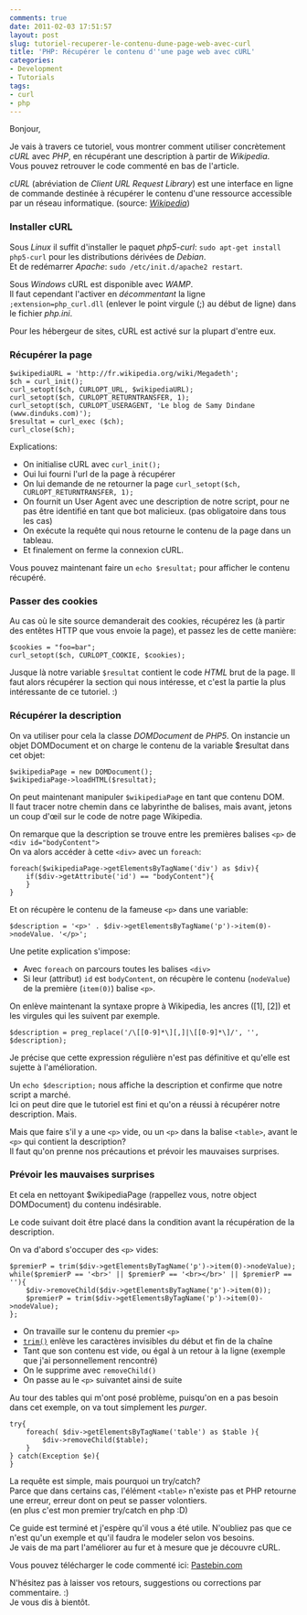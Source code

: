 ```yaml
---
comments: true
date: 2011-02-03 17:51:57
layout: post
slug: tutoriel-recuperer-le-contenu-dune-page-web-avec-curl
title: 'PHP: Récupérer le contenu d''une page web avec cURL'
categories:
- Development
- Tutorials
tags:
- curl
- php
---
```


Bonjour,

Je vais à travers ce tutoriel, vous montrer comment utiliser concrètement *cURL* avec *PHP*, en récupérant une description à partir de *Wikipedia*.  
Vous pouvez retrouver le code commenté en bas de l'article.

*cURL* (abréviation de *Client URL Request Library*) est une interface en ligne de commande destinée à récupérer le contenu d'une ressource accessible par un réseau informatique. (source: [*Wikipedia*](http://fr.wikipedia.org/wiki/CURL))

### Installer cURL

Sous *Linux* il suffit d'installer le paquet *_php5-curl_*: `sudo apt-get install php5-curl` pour les distributions dérivées de *Debian*.  
Et de redémarrer *Apache*: `sudo /etc/init.d/apache2 restart`.

Sous *Windows* cURL est disponible avec *WAMP*.  
Il faut cependant l'activer en *décommentant* la ligne `;extension=php_curl.dll` (enlever le point virgule (;) au début de ligne) dans le fichier *php.ini*.

Pour les hébergeur de sites, cURL est activé sur la plupart d'entre eux.

### Récupérer la page

    $wikipediaURL = 'http://fr.wikipedia.org/wiki/Megadeth';
    $ch = curl_init();
    curl_setopt($ch, CURLOPT_URL, $wikipediaURL);
    curl_setopt($ch, CURLOPT_RETURNTRANSFER, 1);
    curl_setopt($ch, CURLOPT_USERAGENT, 'Le blog de Samy Dindane (www.dinduks.com)');
    $resultat = curl_exec ($ch);
    curl_close($ch);

Explications:

* On initialise cURL avec `curl_init();`
* Oui lui fourni l'url de la page à récupérer
* On lui demande de ne retourner la page `curl_setopt($ch, CURLOPT_RETURNTRANSFER, 1);`
* On fournit un User Agent avec une description de notre script, pour ne pas être identifié en tant que bot malicieux. (pas obligatoire dans tous les cas)
* On exécute la requête qui nous retourne le contenu de la page dans un tableau.
* Et finalement on ferme la connexion cURL.

Vous pouvez maintenant faire un `echo $resultat;` pour afficher le contenu récupéré.

### Passer des cookies

Au cas où le site source demanderait des cookies, récupérez les (à partir des entêtes HTTP que vous envoie la page), et passez les de cette manière:

    $cookies = "foo=bar";
    curl_setopt($ch, CURLOPT_COOKIE, $cookies);

Jusque là notre variable `$resultat` contient le code *HTML* brut de la page.
Il faut alors récupérer la section qui nous intéresse, et c'est la partie la plus intéressante de ce tutoriel. :)

### Récupérer la description

On va utiliser pour cela la classe *DOMDocument* de *PHP5*.
On instancie un objet DOMDocument et on charge le contenu de la variable $resultat dans cet objet:

    $wikipediaPage = new DOMDocument();
    $wikipediaPage->loadHTML($resultat);

On peut maintenant manipuler `$wikipediaPage` en tant que contenu DOM.  
Il faut tracer notre chemin dans ce labyrinthe de balises, mais avant, jetons un coup d'œil sur le code de notre page Wikipedia.

On remarque que la description se trouve entre les premières balises `<p>` de `<div id="bodyContent">`  
On va alors accéder à cette `<div>` avec un `foreach`:

    foreach($wikipediaPage->getElementsByTagName('div') as $div){
        if($div->getAttribute('id') == "bodyContent"){
        }
    }

Et on récupère le contenu de la fameuse `<p>` dans une variable:

    $description = '<p>' . $div->getElementsByTagName('p')->item(0)->nodeValue. '</p>';

Une petite explication s'impose:

* Avec `foreach` on parcours toutes les balises `<div>`
* Si leur (attribut) `id` est `bodyContent`, on récupère le contenu (`nodeValue`) de la première (`item(0)`) balise `<p>`.

On enlève maintenant la syntaxe propre à Wikipedia, les ancres (\[1\], \[2\]) et les virgules qui les suivent par exemple.

    $description = preg_replace('/\[[0-9]*\][,]|\[[0-9]*\]/', '', $description);

Je précise que cette expression régulière n'est pas définitive et qu'elle est sujette à l'amélioration.

Un `echo $description;` nous affiche la description et confirme que notre script a marché.  
Ici on peut dire que le tutoriel est fini et qu'on a réussi à récupérer notre description. Mais.

Mais que faire s'il y a une `<p>` vide, ou un `<p>` dans la balise `<table>`, avant le `<p>` qui contient la description?  
Il faut qu'on prenne nos précautions et prévoir les mauvaises surprises.

### Prévoir les mauvaises surprises

Et cela en nettoyant $wikipediaPage (rappellez vous, notre object DOMDocument) du contenu indésirable.

Le code suivant doit être placé dans la condition avant la récupération de la description.

On va d'abord s'occuper des `<p>` vides:

    $premierP = trim($div->getElementsByTagName('p')->item(0)->nodeValue);
    while($premierP == '<br>' || $premierP == '<br></br>' || $premierP == ''){
        $div->removeChild($div->getElementsByTagName('p')->item(0));
        $premierP = trim($div->getElementsByTagName('p')->item(0)->nodeValue);
    };

* On travaille sur le contenu du premier `<p>`
* [`trim()`](http://php.net/manual/fr/function.trim.php) enlève les caractères invisibles du début et fin de la chaîne
* Tant que son contenu est vide, ou égal à un retour à la ligne (exemple que j'ai personnellement rencontré)
* On le supprime avec `removeChild()`
* On passe au le `<p>` suivantet ainsi de suite

Au tour des tables qui m'ont posé problème, puisqu'on en a pas besoin dans cet exemple, on va tout simplement les *purger*.

    try{
        foreach( $div->getElementsByTagName('table') as $table ){
            $div->removeChild($table);
        }
    } catch(Exception $e){
    }

La requête est simple, mais pourquoi un try/catch?  
Parce que dans certains cas, l'élément `<table>` n'existe pas et PHP retourne une erreur, erreur dont on peut se passer volontiers.  
(en plus c'est mon premier try/catch en php :D)

Ce guide est terminé et j'espère qu'il vous a été utile. N'oubliez pas que ce n'est qu'un exemple et qu'il faudra le modeler selon vos besoins.  
Je vais de ma part l'améliorer au fur et à mesure que je découvre cURL.

Vous pouvez télécharger le code commenté ici: [Pastebin.com](http://pastebin.com/u2NeMt8k)

N'hésitez pas à laisser vos retours, suggestions ou corrections par commentaire. :)  
Je vous dis à bientôt.
